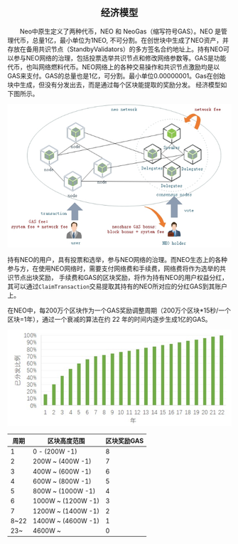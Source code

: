 <center><h2>经济模型</h2></center>


&emsp;&emsp;Neo中原生定义了两种代币，NEO 和 NeoGas（缩写符号GAS）。NEO 是管理代币，总量1亿，最小单位为1NEO, 不可分割。在创世块中生成了NEO资产，并存放在备用共识节点（StandbyValidators）的多方签名合约地址上。持有NEO可以参与NEO网络的治理，包括投票选举共识节点和修改网络参数等。GAS是功能代币，也叫网络燃料代币。NEO网络上的各种交易操作和共识节点激励均是以GAS来支付。GAS的总量也是1亿，可分割。最小单位0.00000001。Gas在创始块中生成，但没有分发出去，而是通过每个区块能提取的奖励分发。 经济模型如下图所示。

[![economic model](../../images/blockchain/economic_model.jpg)](../../images/blockchain/economic_model.jpg)

持有NEO的用户，具有投票和选举，参与NEO网络的治理。而NEO生态上的各种参与方，在使用NEO网络时，需要支付网络费和手续费，网络费将作为选举的共识节点出块奖励， 手续费和GAS的区块奖励，将作为持有NEO的用户权益分红，其可以通过`ClaimTransaction`交易提取其持有的NEO所对应的分红GAS到其账户上。

在NEO中，每200万个区块作为一个GAS奖励调整周期（200万个区块*15秒/一个区块=1年），通过一个衰减的算法在约 22 年的时间内逐步生成1亿的GAS。

[![gas distribution](../../images/blockchain/gas-distribution.jpg)](../../images/blockchain/gas-distribution.jpg)

| 周期 |  区块高度范围 |   区块奖励GAS |
|------|-------------|---------------|
|  1   |  0 - (200W -1) |    8 |
|  2   |  200W ~ (400W -1) |    7 |
|  3   |  400W ~ (600W -1) |    6 |
|  4   |  600W ~ (800W -1) |    5 |
|  5   |  800W ~ (1000W -1) |    4 |
|  6   |  1000W ~ (1200W -1) |    3 |
|  7   |  1200W ~ (1400W -1) |    2 |
|  8~22   |  1400W ~ (4600W -1) |    1 |
|  23~    |  4600W ~ |    0 |

